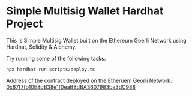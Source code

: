 # Simple Multisig Wallet Hardhat Project

This is Simple Multisig Wallet built on the Ethereum Goerli Network using Hardhat, Solidity & Alchemy.

Try running some of the following tasks:

```shell
npx hardhat run scripts/deploy.ts
```
Address of the contract deployed on the Etheruem Georli Network: [0x67f7fb10E8dB38e1f0eaB8dBA3607983ba3dC988](https://goerli.etherscan.io/address/0x67f7fb10E8dB38e1f0eaB8dBA3607983ba3dC988)
